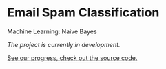 # Email Spam Classification

Machine Learning: Naive Bayes

*The project is currently in development.*

[See our progress, check out the source code.](https://github.com/PizzaPat/Email_Spam_Specification/blob/master/Naive%20Bayes%20-%20Email%20Spam%20Classifier.ipynb)
